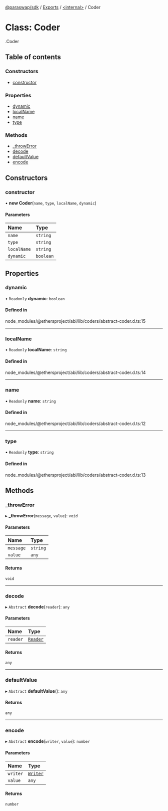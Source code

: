 [@paraswap/sdk](../README.md) / [Exports](../modules.md) / [<internal\>](../modules/internal_.md) / Coder

# Class: Coder

[<internal>](../modules/internal_.md).Coder

## Table of contents

### Constructors

- [constructor](internal_.Coder.md#constructor)

### Properties

- [dynamic](internal_.Coder.md#dynamic)
- [localName](internal_.Coder.md#localname)
- [name](internal_.Coder.md#name)
- [type](internal_.Coder.md#type)

### Methods

- [\_throwError](internal_.Coder.md#_throwerror)
- [decode](internal_.Coder.md#decode)
- [defaultValue](internal_.Coder.md#defaultvalue)
- [encode](internal_.Coder.md#encode)

## Constructors

### constructor

• **new Coder**(`name`, `type`, `localName`, `dynamic`)

#### Parameters

| Name | Type |
| :------ | :------ |
| `name` | `string` |
| `type` | `string` |
| `localName` | `string` |
| `dynamic` | `boolean` |

## Properties

### dynamic

• `Readonly` **dynamic**: `boolean`

#### Defined in

node_modules/@ethersproject/abi/lib/coders/abstract-coder.d.ts:15

___

### localName

• `Readonly` **localName**: `string`

#### Defined in

node_modules/@ethersproject/abi/lib/coders/abstract-coder.d.ts:14

___

### name

• `Readonly` **name**: `string`

#### Defined in

node_modules/@ethersproject/abi/lib/coders/abstract-coder.d.ts:12

___

### type

• `Readonly` **type**: `string`

#### Defined in

node_modules/@ethersproject/abi/lib/coders/abstract-coder.d.ts:13

## Methods

### \_throwError

▸ **_throwError**(`message`, `value`): `void`

#### Parameters

| Name | Type |
| :------ | :------ |
| `message` | `string` |
| `value` | `any` |

#### Returns

`void`

___

### decode

▸ `Abstract` **decode**(`reader`): `any`

#### Parameters

| Name | Type |
| :------ | :------ |
| `reader` | [`Reader`](internal_.Reader.md) |

#### Returns

`any`

___

### defaultValue

▸ `Abstract` **defaultValue**(): `any`

#### Returns

`any`

___

### encode

▸ `Abstract` **encode**(`writer`, `value`): `number`

#### Parameters

| Name | Type |
| :------ | :------ |
| `writer` | [`Writer`](internal_.Writer.md) |
| `value` | `any` |

#### Returns

`number`
